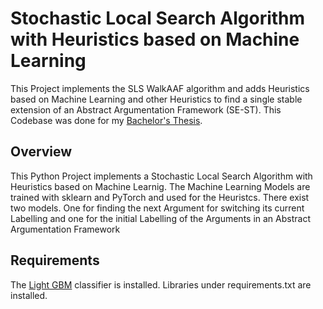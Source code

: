 # Stochastic Local Search Algorithm with Heuristics based on Machine Learning


This Project implements the SLS WalkAAF algorithm and adds Heuristics based on Machine Learning and other Heuristics to find a single stable extension of an Abstract Argumentation Framework (SE-ST).
This Codebase was done for my [Bachelor's Thesis](https://github.com/kon-drees/sls-ml-thesis).




## Overview

This Python Project implements a Stochastic Local Search Algorithm with Heuristics based on Machine Learnig. 
The Machine Learning Models are trained with sklearn and PyTorch and used for the Heuristcs. There exist two models. One for finding the next Argument for switching its current Labelling and one for the initial Labelling of the Arguments in an Abstract Argumentation Framework





## Requirements

The [Light GBM](https://lightgbm.readthedocs.io/en/latest/Installation-Guide.html) classifier is installed.
Libraries under requirements.txt are installed.








